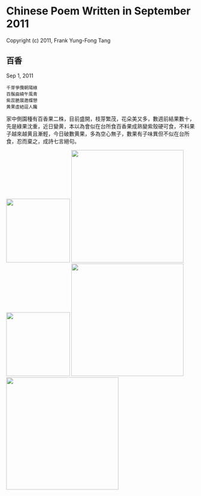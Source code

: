 # Chinese Poem Written in September 2011
Copyright (c) 2011, Frank Yung-Fong Tang

## 百香
Sep 1, 2011

```
千芽爭攬朝陽綠
百鬚曲繞午風青
紫蕊艷展邀蝶憩
黄果虛結逗人饞
```
家中側園種有百香果二株，目前盛開，枝芽繁茂，花朵美又多，數週前結果數十，先是綠果沈重，近日變黄，本以為會似在台所食百香果成熟變紫殼硬可食，不料果子越來越黄且漸輕，今日破數黄果，多為空心無子，數果有子味異但不似在台所食，忍而棄之，成詩七言絕句。 

<img src="https://scontent-sjc3-1.xx.fbcdn.net/v/t1.18169-9/303605_2212890194637_2450843_n.jpg?_nc_cat=103&ccb=1-7&_nc_sid=abc084&_nc_ohc=a7w-K_LUVz8AX-k2x06&_nc_ht=scontent-sjc3-1.xx&oh=00_AfC0yOsY1CIEUU3MP-L-7zWTDylsGMj78mOdQQGtsZ-Uww&oe=63B51C73" width="170"  /> <img src="https://scontent-sjc3-1.xx.fbcdn.net/v/t1.18169-9/312146_2212890434643_2878121_n.jpg?_nc_cat=102&ccb=1-7&_nc_sid=abc084&_nc_ohc=CAHchFRMqQEAX_tlNhh&tn=f2jI7lyma5qb0R_e&_nc_ht=scontent-sjc3-1.xx&oh=00_AfBg4uU2j7IlwO-gyjPhLrjxezQU5K0mauTnPljVlg8t4g&oe=63B504ED" width="300"  /> <img src="https://scontent-sjc3-1.xx.fbcdn.net/v/t1.18169-9/302282_2212890594647_5674402_n.jpg?_nc_cat=107&ccb=1-7&_nc_sid=abc084&_nc_ohc=gZHV9KNMwSoAX9oMQfX&_nc_ht=scontent-sjc3-1.xx&oh=00_AfDDzDeDtpuHTCFIFJVEr5JEost-sJPLs8xZy8LOLOqkhA&oe=63B511EB" width="170"  /> <img src="https://scontent-sjc3-1.xx.fbcdn.net/v/t1.18169-9/302980_2212891194662_5223721_n.jpg?_nc_cat=108&ccb=1-7&_nc_sid=abc084&_nc_ohc=hsEnOA2uL3EAX-AxE9j&_nc_ht=scontent-sjc3-1.xx&oh=00_AfDzeP-ITKdItyvP7zb6foCdycxMvnC_hOxriJ_Mpkjlug&oe=63B51518" width="300"  /> <img src="https://scontent-sjc3-1.xx.fbcdn.net/v/t1.18169-9/307216_2212891394667_7622992_n.jpg?_nc_cat=100&ccb=1-7&_nc_sid=abc084&_nc_ohc=k5smxyHCUk4AX90c_cI&tn=f2jI7lyma5qb0R_e&_nc_ht=scontent-sjc3-1.xx&oh=00_AfCI-j9j4rvEvAG8wofggzuDiw0vwSf8xvQ5kG1zcHoJFw&oe=63B50169" width="300"  />
